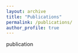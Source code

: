 ```yaml
---
layout: archive
title: "Publications"
permalink: /publications/
author_profile: true
---
```


publication